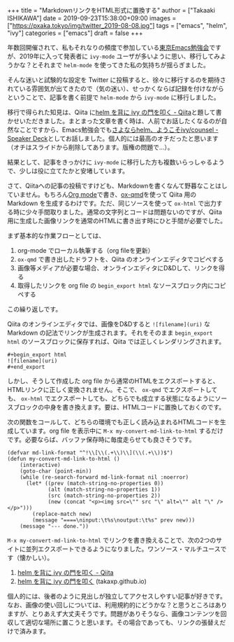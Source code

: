 +++
title = "MarkdownリンクをHTML形式に置換する"
author = ["Takaaki ISHIKAWA"]
date = 2019-09-23T15:38:00+09:00
images = ["https://pxaka.tokyo/img/twitter_2019-08-08.jpg"]
tags = ["emacs", "helm", "ivy"]
categories = ["emacs"]
draft = false
+++

年数回開催されて、私もそれなりの頻度で参加している[東京Emacs勉強会](https://tokyo-emacs.connpass.com)ですが、2019年に入って発表者に `ivy-mode` ユーザが多いように思い、移行してみようかな？とそれまで `helm-mode` を使ってきた私の気持ちが揺らぎました。  

そんな迷いと試験的な設定を Twitter に投稿すると、徐々に移行するのを期待されている雰囲気が出てきたので（気の迷い）、せっかくならば記録を付けながらということで、記事を書く前提で `helm-mode` から `ivy-mode` に移行しました。  

移行で得られた知見は、Qiita に[helm を背に ivy の門を叩く - Qiita](https://qiita.com/takaxp/items/2fde2c119e419713342b)と題して書かせいただきました。まとまった文章を書く時は、人前でお話したくなるのが自然なことですから、Emacs勉強会でも[さよならhelm、ようこそivy/counsel - Speaker Deck](https://speakerdeck.com/takaxp/counsel)としてお話しました。個人的には最高のオチだったと思います（オチはスライドから削除してあります。版権の問題で...）。  

結果として、記事をきっかけに `ivy-mode` に移行した方も複数いらっしゃるようで、少しは役に立てたかと安堵しています。  

さて、Qiitaへの記事の投稿ですけども、Markdownを書くなんて野暮なことはしていません。もちろん[Org mode](https://orgmode.org/)で書き、[ox-qmd](https://github.com/0x60df/ox-qmd)を使って Qiita 用の Markdown を生成するわけです。ただ、同じソースを使って `ox-html` で出力する時に少々手間取りました。通常の文字列とコードは問題ないのですが、Qiita用に生成した画像リンクを通常のHTMLに書き出す時にひと手間が必要でした。  

まず基本的な作業フローとしては、  

1.  org-mode でローカル執筆する（org fileを更新）
2.  `ox-qmd` で書き出したドラフトを、Qiita のオンラインエディタでコピペする
3.  画像等メディアが必要な場合、オンラインエディタにD&Dして、リンクを得る
4.  取得したリンクを org file の `begin_export html` なソースブロック内にコピペする

この繰り返しです。  

Qiita のオンラインエディタでは、画像をD&Dすると `![filename](uri)` な Markdown の記法でリンクが生成されます。それをそのまま `begin_export html` のソースブロックに保存すれば、Qiita では正しくレンダリングされます。  

```emacs-lisp
#+begin_export html
![filename](uri)
#+end_export
```

しかし、そうして作成した org file から通常のHTMLをエクスポートすると、HTMLリンクに正しく変換されません。そこで、 `ox-qmd` でエクスポートしても、 `ox-html` でエクスポートしても、どちらでも成立する状態になるようにソースブロックの中身を書き換えます。要は、HTMLコードに置換しておくのです。  

次の関数をコールして、どちらの環境でも正しく読み込まれるHTMLコードを生成しています。org file を表示中に `M-x my-convert-md-link-to-html` するだけです。必要ならば、バッファ保存時に毎度走らせても良さそうです。  

```emacs-lisp
(defvar md-link-format "^!\\[\\(.+\\)\\](\\(.+\\))$")
(defun my-convert-md-link-to-html ()
    (interactive)
    (goto-char (point-min))
    (while (re-search-forward md-link-format nil :noerror)
      (let* ((prev (match-string-no-properties 0))
             (alt (match-string-no-properties 1))
             (src (match-string-no-properties 2))
             (new (concat "<p><img src=\"" src "\" alt=\"" alt "\" /></p>")))
        (replace-match new)
        (message "====\ninput:\t%s\noutput:\t%s" prev new)))
    (message "--- done."))
```

`M-x my-convert-md-link-to-html` でリンクを書き換えることで、次の2つのサイトに並列エクスポートできるようになりました。ワンソース・マルチユースです（懐かしい）。  

1.  [helm を背に ivy の門を叩く - Qiita](https://qiita.com/takaxp/items/2fde2c119e419713342b)
2.  [helm を背に ivy の門を叩く](https://takaxp.github.io/articles/qiita-helm2ivy.html) (takaxp.github.io)

個人的には、後者のように見出しが独立してアクセスしやすい記事が好きです。なお、画像の使い回しについては、利用規約的にどうかな？と思うところはありますが、とりあえず大丈夫そうです。問題がありそうなら、画像コンテンツを回収して適切な場所に置こうと思います。その場合であっても、リンクの張替えだけで済みます。